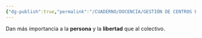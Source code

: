 ```yaml
---
{"dg-publish":true,"permalink":"/CUADERNO/DOCENCIA/GESTIÓN DE CENTROS EDUCATIVOS/Comunidad Educativa Liberal/"}
---
```


Dan más importancia a la **persona** y la **libertad** que al colectivo.